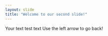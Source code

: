 ```yaml
---
layout: slide
title: "Welcome to our second slide!"
---
```

Your text
test text
Use the left arrow to go back!
